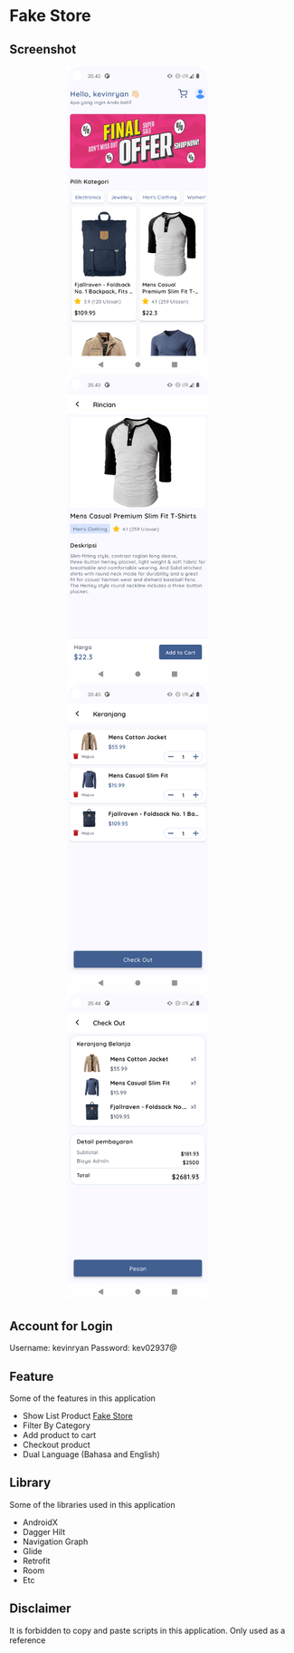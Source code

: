 # Fake Store

## Screenshot
<p align="center">
  <img src="/screenshot/Home.png"
        alt="Home"    
        style="margin-right: 50px;"    
        width="250" />
  <img src="/screenshot/Detail.png"
        alt="Detail"    
        style="margin-right: 50px;"    
        width="250" />
  <img src="/screenshot/Cart.png"
        alt="Search"    
        style="margin-right: 50px;"    
        width="250" />
  <img src="/screenshot/Checkout.png"
        alt="Bookmark"    
        style="margin-right: 50px;"    
        width="250" />    
</p>

## Account for Login
Username: kevinryan
Password: kev02937@

## Feature 
Some of the features in this application
- Show List Product [Fake Store](https://fakestoreapi.com/docs)
- Filter By Category
- Add product to cart
- Checkout product
- Dual Language (Bahasa and English)

## Library 
Some of the libraries used in this application
- AndroidX
- Dagger Hilt
- Navigation Graph
- Glide
- Retrofit
- Room
- Etc

## Disclaimer 
It is forbidden to copy and paste scripts in this application. Only used as a reference
